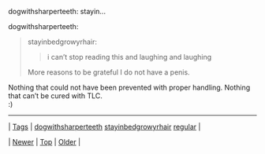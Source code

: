 <!--
title: dogwithsharperteeth
date: 2020-06-28T15:27:00.214Z
tags: dogwithsharperteeth, stayinbedgrowyrhair, regular
-->


dogwithsharperteeth: stayin...

<p>dogwithsharperteeth:</p>

<blockquote><p>stayinbedgrowyrhair:</p>
<blockquote>
<p>i can’t stop reading this and laughing and laughing </p>
</blockquote>

<p>More reasons to be grateful I do not have a penis.</p></blockquote>

<p>Nothing that could not have been prevented with proper handling. Nothing that can&rsquo;t be cured with TLC.<br/>:)</p>

<!--BOTTOM-POST-NAVIGATION-->
---

| [Tags](tags.md) | [dogwithsharperteeth](tag-dogwithsharperteeth.md) [stayinbedgrowyrhair](tag-stayinbedgrowyrhair.md) [regular](tag-regular.md) |

| [Newer](71771272623.md) | [Top](index.md) | [Older](71789952342.md) |